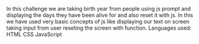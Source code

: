 In this challenge we are taking birth year from people using js prompt and displaying the days they have been alive for and also reset it with js.
In this we have used very basic concepts of js like displaying our text on screen taking input from user reseting the screen with function.
Languages used:
  HTML
  CSS
  JavaScript
